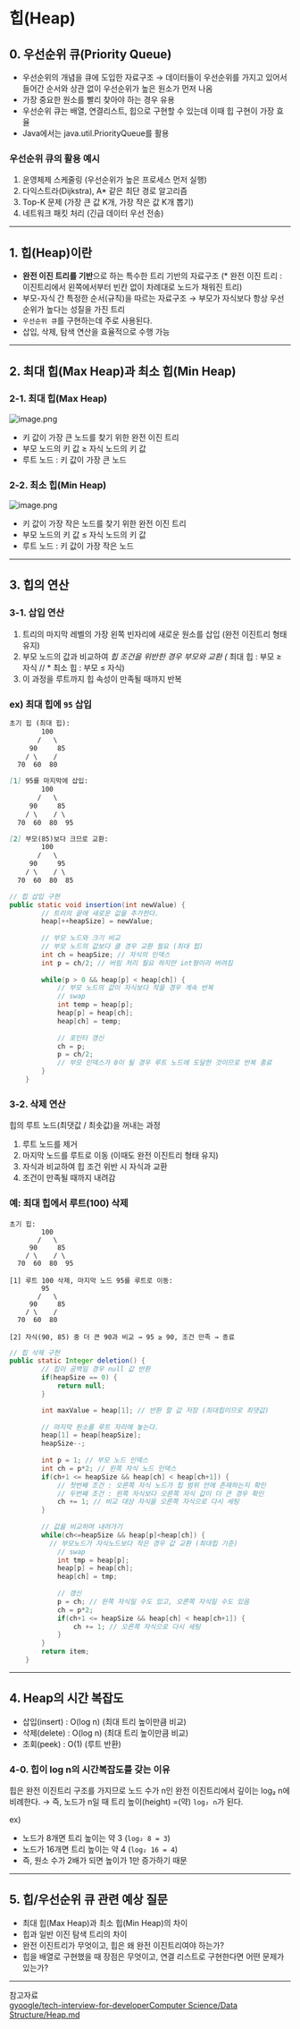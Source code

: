 # 힙(Heap)

## 0. 우선순위 큐(Priority Queue)

- 우선순위의 개념을 큐에 도입한 자료구조
→ 데이터들이 우선순위를 가지고 있어서 들어간 순서와 상관 없이 우선순위가 높은 원소가 먼저 나옴
- 가장 중요한 원소를 빨리 찾아야 하는 경우 유용
- 우선순위 큐는 배열, 연결리스트, 힙으로 구현할 수 있는데 이때 힙 구현이 가장 효율
- Java에서는 java.util.PriorityQueue를 활용

### 우선순위 큐의 활용 예시

1. 운영체제 스케줄링 (우선순위가 높은 프로세스 먼저 실행)
2. 다익스트라(Dijkstra), A* 같은 최단 경로 알고리즘
3. Top-K 문제 (가장 큰 값 K개, 가장 작은 값 K개 뽑기)
4. 네트워크 패킷 처리 (긴급 데이터 우선 전송)

---

## 1. 힙(Heap)이란

- **완전 이진 트리를 기반**으로 하는 특수한 트리 기반의 자료구조
(* 완전 이진 트리 : 이진트리에서 왼쪽에서부터 빈칸 없이 차례대로 노드가 채워진 트리)
- 부모-자식 간 특정한 순서(규칙)을 따르는 자료구조
→ 부모가 자식보다 항상 우선순위가 높다는 성질을 가진 트리
- `우선순위 큐`를 구현하는데 주로 사용된다.
- 삽입, 삭제, 탐색 연산을 효율적으로 수행 가능

---

## 2. 최대 힙(Max Heap)과 최소 힙(Min Heap)

### 2-1. 최대 힙(Max Heap)

![image.png](./img/maxheap.png)

- 키 값이 가장 큰 노드를 찾기 위한 완전 이진 트리
- 부모 노드의 키 값 ≥ 자식 노드의 키 값
- 루트 노드 : 키 값이 가장 큰 노드

### 2-2. 최소 힙(Min Heap)

![image.png](./img/minheap.png)

- 키 값이 가장 작은 노드를 찾기 위한 완전 이진 트리
- 부모 노드의 키 값 ≤ 자식 노드의 키 값
- 루트 노드 : 키 값이 가장 작은 노드

---

## 3. 힙의 연산

### 3-1. 삽입 연산

1. 트리의 마지막 레벨의 가장 왼쪽 빈자리에 새로운 원소를 삽입
(완전 이진트리 형태 유지)
2. 부모 노드의 값과 비교하여 *힙 조건을 위반한 경우 부모와 교환
(* 최대 힙 : 부모 ≥ 자식 // * 최소 힙 : 부모 ≤ 자식)
3. 이 과정을 루트까지 힙 속성이 만족될 때까지 반복

### ex) 최대 힙에 `95` 삽입

```markdown
초기 힙 (최대 힙):
        100
       /   \
     90     85
    / \    /
  70  60  80

[1] 95를 마지막에 삽입:
        100
       /   \
     90     85
    / \    / \
  70  60  80  95

[2] 부모(85)보다 크므로 교환:
        100
       /   \
     90     95
    / \    / \
  70  60  80  85

```

```java
// 힙 삽입 구현
public static void insertion(int newValue) {
		// 트리의 끝에 새로운 값을 추가한다.
		heap[++heapSize] = newValue;
		
		// 부모 노드와 크기 비교
		// 부모 노드의 값보다 클 경우 교환 필요 (최대 힙)
		int ch = heapSize; // 자식의 인덱스
		int p = ch/2; // 버림 처리 필요 하지만 int형이라 버려짐
		
		while(p > 0 && heap[p] < heap[ch]) {
			// 부모 노드의 값이 자식보다 작을 경우 계속 반복
			// swap
			int temp = heap[p];
			heap[p] = heap[ch];
			heap[ch] = temp;
			
			// 포인터 갱신
			ch = p;
			p = ch/2;
			// 부모 인덱스가 0이 될 경우 루트 노드에 도달한 것이므로 반복 종료
		}
	}
```

### 3-2. 삭제 연산

힙의 루트 노드(최댓값 / 최솟값)을 꺼내는 과정

1. 루트 노드를 제거
2. 마지막 노드를 루트로 이동 (이때도 완전 이진트리 형태 유지)
3. 자식과 비교하여 힙 조건 위반 시 자식과 교환
4. 조건이 만족될 때까지 내려감

### 예: 최대 힙에서 루트(100) 삭제

```
초기 힙:
        100
       /   \
     90     85
    / \    / \
  70  60  80  95

[1] 루트 100 삭제, 마지막 노드 95를 루트로 이동:
        95
       /   \
     90     85
    / \    /
  70  60  80

[2] 자식(90, 85) 중 더 큰 90과 비교 → 95 ≥ 90, 조건 만족 → 종료

```

```java
// 힙 삭제 구현
public static Integer deletion() {
		// 힙이 공백일 경우 null 값 반환
		if(heapSize == 0) {
			return null;
		}

		int maxValue = heap[1]; // 반환 할 값 저장 (최대힙이므로 최댓값)
		
		// 마지막 원소를 루트 자리에 놓는다.
		heap[1] = heap[heapSize];
		heapSize--;
		
		int p = 1; // 부모 노드 인덱스
		int ch = p*2; // 왼쪽 자식 노드 인덱스
		if(ch+1 <= heapSize && heap[ch] < heap[ch+1]) {
			// 첫번째 조건 : 오른쪽 자식 노드가 힙 범위 안에 존재하는지 확인
			// 두번째 조건 : 왼쪽 자식보다 오른쪽 자식 값이 더 큰 경우 확인
			ch += 1; // 비교 대상 자식을 오른쪽 자식으로 다시 세팅
		}
		
		// 값을 비교하며 내려가기
		while(ch<=heapSize && heap[p]<heap[ch]) {
		  // 부모노드가 자식노드보다 작은 경우 값 교환 (최대힙 기준)
			// swap
			int tmp = heap[p];
			heap[p] = heap[ch];
			heap[ch] = tmp;
			
			// 갱신
			p = ch; // 왼쪽 자식일 수도 있고, 오른쪽 자식일 수도 있음
			ch = p*2;
			if(ch+1 <= heapSize && heap[ch] < heap[ch+1]) {
				ch += 1; // 오른쪽 자식으로 다시 세팅
			}
		}
		return item;
	}
```

---

## 4. Heap의 시간 복잡도

- 삽입(insert) : O(log n) (최대 트리 높이만큼 비교)
- 삭제(delete) : O(log n) (최대 트리 높이만큼 비교)
- 조회(peek) : O(1) (루트 반환)

### 4-0. 힙이 log n의 시간복잡도를 갖는 이유

힙은 완전 이진트리 구조를 가지므로 노드 수가 n인 완전 이진트리에서 깊이는 log₂ n에 비례한다.
→ 즉, 노드가 n일 때 트리 높이(height) =(약) `log₂ n`가 된다.

ex) 

- 노드가 8개면 트리 높이는 약 3 (`log₂ 8 = 3`)
- 노드가 16개면 트리 높이는 약 4 (`log₂ 16 = 4`)
- 즉, 원소 수가 2배가 되면 높이가 1만 증가하기 때문

---

## 5. 힙/우선순위 큐 관련 예상 질문

- 최대 힙(Max Heap)과 최소 힙(Min Heap)의 차이
- 힙과 일반 이진 탐색 트리의 차이
- 완전 이진트리가 무엇이고, 힙은 왜 완전 이진트리여야 하는가?
- 힙을 배열로 구현했을 때 장점은 무엇이고, 연결 리스트로 구현한다면 어떤 문제가 있는가?

---

참고자료<br>
[gyoogle/tech-interview-for-developerComputer Science/Data Structure/Heap.md](https://github.com/gyoogle/tech-interview-for-developer/blob/master/Computer%20Science/Data%20Structure/Heap.md)
